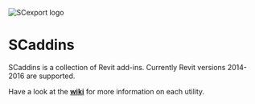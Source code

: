 ![SCexport logo](https://bitbucket.org/anicholas/scaddins/raw/master/share/icons/scaddins-wix.png)

# SCaddins #

SCaddins is a collection of Revit add-ins. Currently Revit versions 2014-2016 are supported.  

Have a look at the [**wiki**](https://bitbucket.org/anicholas/scaddins/wiki/Home) for more information on each utility.
